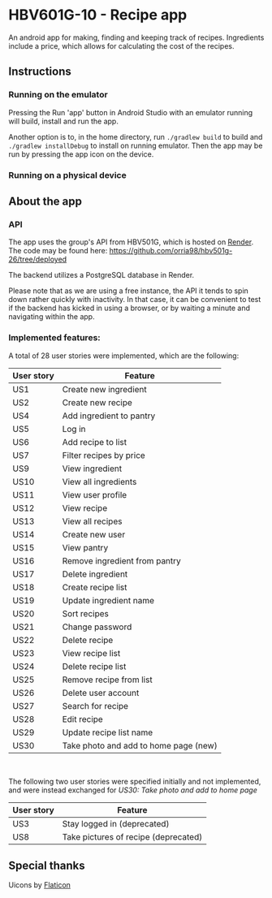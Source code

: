# HBV601G-10 - Recipe app
An android app for making, finding and keeping track of recipes. Ingredients include a price, which allows for calculating the cost of the recipes.


## Instructions
### Running on the emulator
Pressing the Run 'app' button in Android Studio with an emulator running will build, install and run the app.

Another option is to, in the home directory, run `./gradlew build` to build and `./gradlew installDebug` to install on running emulator. Then the app may be run by pressing the app icon on the device.

### Running on a physical device



## About the app
### API

The app uses the group's API from HBV501G, which is hosted on <a href="https://hbv501g-26.onrender.com">Render</a>. The code may be found here: https://github.com/orria98/hbv501g-26/tree/deployed

The backend utilizes a PostgreSQL database in Render.

Please note that as we are using a free instance, the API it tends to spin down rather quickly with inactivity. In that case, it can be convenient to test if the backend has kicked in using a browser, or by waiting a minute and navigating within the app.

### Implemented features:
A total of 28 user stories were implemented, which are the following:

| User story | Feature                  
| --------   | -------------            
| US1        | Create new ingredient
| US2        | Create new recipe
| US4        | Add ingredient to pantry
| US5        | Log in 
| US6        | Add recipe to list
| US7        | Filter recipes by price 
| US9        | View ingredient
| US10       | View all ingredients
| US11       | View user profile 
| US12       | View recipe
| US13       | View all recipes
| US14       | Create new user
| US15       | View pantry
| US16       | Remove ingredient from pantry
| US17       | Delete ingredient
| US18       | Create recipe list
| US19       | Update ingredient name
| US20       | Sort recipes
| US21       | Change password
| US22       | Delete recipe
| US23       | View recipe list
| US24       | Delete recipe list
| US25       | Remove recipe from list
| US26       | Delete user account
| US27       | Search for recipe
| US28       | Edit recipe 
| US29       | Update recipe list name
| US30       | Take photo and add to home page (new) 

<br/>

The following two user stories were specified initially and not implemented, and were instead exchanged for *US30: Take photo and add to home page* 

| User story | Feature
| --------   | ------------
| US3        | Stay logged in (deprecated)
| US8        | Take pictures of recipe (deprecated)


## Special thanks
Uicons by <a href="https://www.flaticon.com/uicons">Flaticon</a>
